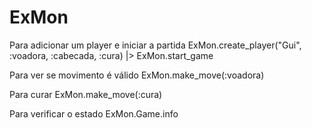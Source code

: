 # ExMon

Para adicionar um player e iniciar a partida
ExMon.create_player("Gui", :voadora, :cabecada, :cura) |> ExMon.start_game

Para ver se movimento é válido
ExMon.make_move(:voadora)

Para curar
ExMon.make_move(:cura)

Para verificar o estado
ExMon.Game.info